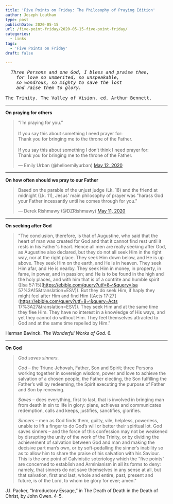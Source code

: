 ```yaml
---
title: 'Five Points on Friday: The Philosophy of Praying Edition'
author: Joseph Louthan
type: post
publishDate: 2020-05-15
url: /five-point-friday/2020-05-15-five-point-friday/
categories:
  - Links
tags:
  - 'Five Points on Friday'
draft: false

---
```


<pre>
  <i>Three Persons and one God, I bless and praise thee,
  	for love so unmerited, so unspeakable,
  	so wondrous, so mighty to save the lost
  	and raise them to glory.</i>

The Trinity. The Valley of Vision. ed. Arthur Bennett.
</pre>

------

**On praying for others**

<blockquote class="twitter-tweet"><p lang="en" dir="ltr">“I’m praying for you.”<br><br>If you say this about something I need prayer for:<br>Thank you for bringing me to the throne of the Father.<br><br>If you say this about something I don’t think I need prayer for:<br>Thank you for bringing me to the throne of the Father.</p>&mdash; Emily Urban (@helloemilyurban) <a href="https://twitter.com/helloemilyurban/status/1260014019722674177?ref_src=twsrc%5Etfw">May 12, 2020</a></blockquote> <script async src="https://platform.twitter.com/widgets.js" charset="utf-8"></script>

------

**On how often should we pray to our Father**

<blockquote class="twitter-tweet"><p lang="en" dir="ltr">Based on the parable of the unjust judge (Lk. 18) and the friend at midnight (Lk. 11), Jesus&#39; main philosophy of prayer was &quot;harass God your Father incessantly until he comes through for you.&quot;</p>&mdash; Derek Rishmawy (@DZRishmawy) <a href="https://twitter.com/DZRishmawy/status/1259671664888999936?ref_src=twsrc%5Etfw">May 11, 2020</a></blockquote> <script async src="https://platform.twitter.com/widgets.js" charset="utf-8"></script>

------

**On seeking after God**

> "The conclusion, therefore, is that of Augustine, who said that the heart of man was created for God and that it cannot find rest until it rests in his Father's heart. Hence all men are really seeking after God, as Augustine also declared, but they do not all seek Him in the right way, nor at the right place. They seek Him down below, and He is up above. They seek Him on the earth, and He is in heaven. They seek Him afar, and He is nearby. They seek Him in money, in property, in fame, in power, and in passion; and He is to be found in the high and the holy places, and with him that is of a contrite and humble spirit ([Isa 57:15](https://ebible.com/query?utf=8✓&query=Isa 57%3A15&translation=ESV)). But they do seek Him, if haply they might feel after Him and find Him ([Acts 17:27](https://ebible.com/query?utf=8✓&query=Acts 17%3A27&translation=ESV)). They seek Him and at the same time they flee Him. They have no interest in a knowledge of His ways, and yet they cannot do without Him. They feel themselves attracted to God and at the same time repelled by Him."

Herman Bavinck. *The Wonderful Works of God*. 6.

------

**On God**

> *God saves sinners.* 
>
> *God* – the Triune Jehovah, Father, Son and Spirit; three Persons working together in sovereign wisdom, power and love to achieve the salvation of a chosen people, the Father electing, the Son fulfilling the Father’s will by redeeming, the Spirit executing the purpose of Father and Son by renewing.
>
> *Saves* – does everything, first to last, that is involved in bringing man from death in sin to life in glory: plans, achieves and communicates redemption, calls and keeps, justifies, sanctifies, glorifies.
>
> *Sinners* – men as God finds them, guilty, vile, helpless, powerless, unable to lift a finger to do God’s will or better their spiritual lot. God saves sinners – and the force of this confession may not be weakened by disrupting the unity of the work of the Trinity, or by dividing the achievement of salvation between God and man and making the decisive part man’s own, or by soft-pedalling the sinner’s inability so as to allow him to share the praise of his salvation with his Saviour. This is the one point of Calvinistic soteriology which the “five points” are concerned to establish and Arminianism in all its forms to deny: namely, that sinners do not save themselves in any sense at all, but that salvation, first and last, whole and entire, past, present and future, is of the Lord, to whom be glory for ever; amen."

J.I. Packer, “Introductory Essage,” in The Death of Death in the Death of Christ, by John Owen. 4-5.
